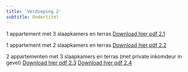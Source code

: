 ```yaml
---
title: 'Verdieping 2'
subtitle: Ondertitel
---
```


1 appartement met 3 slaapkamers en terras
[Download hier pdf 2.1](overhouse.PNG)

1 appartement met 2 slaapkamers en terras
[Download hier pdf 2.2](overhouse.PNG)

2 appartementen met 3 slaapkamers en terras (met private inkomdeur in gevel)
[Download hier pdf 2.3](overhouse.PNG)
[Download hier pdf 2.4](overhouse.PNG)
